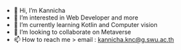 - 👋 Hi, I’m Kannicha
- 👀 I’m interested in Web Developer and more
- 🌱 I’m currently learning Kotlin and Computer vision
- 💞️ I’m looking to collaborate on Metaverse
- 📫 How to reach me > email : kannicha.knc@g.swu.ac.th

<!---
neena1999/neena1999 is a ✨ special ✨ repository because its `README.md` (this file) appears on your GitHub profile.
You can click the Preview link to take a look at your changes.
--->
